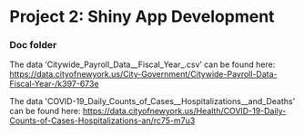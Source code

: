 # Project 2: Shiny App Development

### Doc folder

The data ‘Citywide_Payroll_Data__Fiscal_Year_.csv’ can be found here: https://data.cityofnewyork.us/City-Government/Citywide-Payroll-Data-Fiscal-Year-/k397-673e

The data 'COVID-19_Daily_Counts_of_Cases__Hospitalizations__and_Deaths' can be found here: https://data.cityofnewyork.us/Health/COVID-19-Daily-Counts-of-Cases-Hospitalizations-an/rc75-m7u3 

